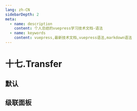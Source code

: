 ```yaml
---
lang: zh-CN
sidebarDepth: 2
meta:
  - name: description
    content: 个人总结的vuepress学习技术文档-语法
  - name: keywords
    content: vuepress,最新技术文档,vuepress语法,markdown语法
---
```


# 十七.Transfer

## 默认

<preview path="./transfer-default.vue"></preview>

## 级联面板

<preview path="./transfer-cascader-panel.vue"></preview>

